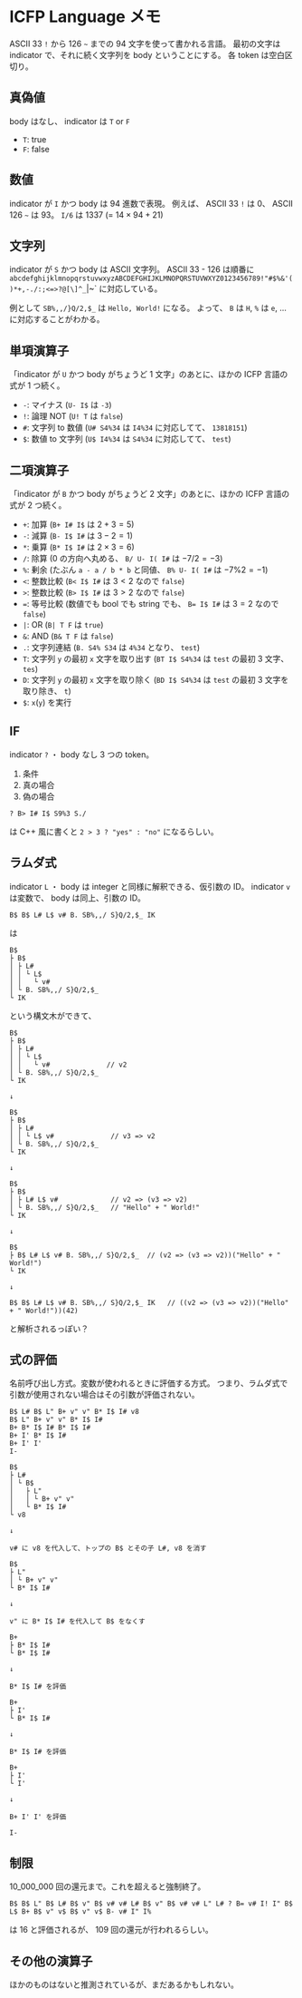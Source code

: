 # ICFP Language メモ

ASCII 33 `!` から 126 `~` までの 94 文字を使って書かれる言語。
最初の文字は indicator で、それに続く文字列を body ということにする。
各 token は空白区切り。

## 真偽値

body はなし、 indicator は `T` or `F`

- `T`: true
- `F`: false

## 数値

indicator が `I` かつ body は 94 進数で表現。
例えば、 ASCII 33 `!` は 0、 ASCII 126 `~` は 93。
`I/6` は 1337 (= $14 \times 94 + 21$)

## 文字列

indicator が `S` かつ body は ASCII 文字列。
ASCII 33 - 126 は順番に `abcdefghijklmnopqrstuvwxyzABCDEFGHIJKLMNOPQRSTUVWXYZ0123456789!"#$%&'()*+,-./:;<=>?@[\]^_`|~<space><newline>` に対応している。

例として `SB%,,/}Q/2,$_` は `Hello, World!` になる。
よって、 `B` は `H`, `%` は `e`, ... に対応することがわかる。

## 単項演算子

「indicator が `U` かつ body がちょうど 1 文字」のあとに、ほかの ICFP 言語の式が 1 つ続く。

- `-`: マイナス (`U- I$` は `-3`)
- `!`: 論理 NOT (`U! T` は `false`)
- `#`: 文字列 to 数値 (`U# S4%34` は `I4%34` に対応してて、 `13818151`)
- `$`: 数値 to 文字列 (`U$ I4%34` は `S4%34` に対応してて、 `test`)

## 二項演算子

「indicator が `B` かつ body がちょうど 2 文字」のあとに、ほかの ICFP 言語の式が 2 つ続く。

- `+`: 加算 (`B+ I# I$` は $2 + 3 = 5$)
- `-`: 減算 (`B- I$ I#` は $3 - 2 = 1$)
- `*`: 乗算 (`B* I$ I#` は $2 \times 3 = 6$)
- `/`: 除算 (0 の方向へ丸める、 `B/ U- I( I#` は $-7 / 2 = -3$)
- `%`: 剰余 (たぶん `a - a / b * b` と同値、 `B% U- I( I#` は $-7 \% 2 = -1$)
- `<`: 整数比較 (`B< I$ I#` は $3 < 2$ なので `false`)
- `>`: 整数比較 (`B> I$ I#` は $3 > 2$ なので `false`)
- `=`: 等号比較 (数値でも bool でも string でも、 `B= I$ I#` は $3 = 2$ なので `false`)
- `|`: OR (`B| T F` は `true`)
- `&`: AND (`B& T F` は `false`)
- `.`: 文字列連結 (`B. S4% S34` は `4%34` となり、 `test`)
- `T`: 文字列 `y` の最初 `x` 文字を取り出す (`BT I$ S4%34` は `test` の最初 3 文字、 `tes`)
- `D`: 文字列 `y` の最初 `x` 文字を取り除く (`BD I$ S4%34` は `test` の最初 3 文字を取り除き、 `t`)
- `$`: `x`(`y`) を実行

## IF

indicator `?` ・ body なし
3 つの token。

1. 条件
2. 真の場合
3. 偽の場合

```text
? B> I# I$ S9%3 S./
```

は C++ 風に書くと `2 > 3 ? "yes" : "no"` になるらしい。

## ラムダ式

indicator `L` ・ body は integer と同様に解釈できる、仮引数の ID。
indicator `v` は変数で、 body は同上、引数の ID。

```text
B$ B$ L# L$ v# B. SB%,,/ S}Q/2,$_ IK
```

は

```text
B$
├ B$
│ ├ L#
│ │ └ L$
│ │   └ v#
│ └ B. SB%,,/ S}Q/2,$_
└ IK
```

という構文木ができて、

```text
B$
├ B$
│ ├ L#
│ │ └ L$
│ │   └ v#              // v2
│ └ B. SB%,,/ S}Q/2,$_
└ IK

↓

B$
├ B$
│ ├ L#
│ │ └ L$ v#              // v3 => v2
│ └ B. SB%,,/ S}Q/2,$_
└ IK

↓

B$
├ B$
│ ├ L# L$ v#             // v2 => (v3 => v2)
│ └ B. SB%,,/ S}Q/2,$_   // "Hello" + " World!"
└ IK

↓

B$
├ B$ L# L$ v# B. SB%,,/ S}Q/2,$_  // (v2 => (v3 => v2))("Hello" + " World!")
└ IK

↓

B$ B$ L# L$ v# B. SB%,,/ S}Q/2,$_ IK   // ((v2 => (v3 => v2))("Hello" + " World!"))(42)
```

と解析されるっぽい？

## 式の評価

名前呼び出し方式。変数が使われるときに評価する方式。
つまり、ラムダ式で引数が使用されない場合はその引数が評価されない。

```text
B$ L# B$ L" B+ v" v" B* I$ I# v8
B$ L" B+ v" v" B* I$ I#
B+ B* I$ I# B* I$ I#
B+ I' B* I$ I#
B+ I' I'
I-
```

```text
B$
├ L#
│ └ B$
│   ├ L"
│   │ └ B+ v" v"
│   └ B* I$ I#
└ v8

↓

v# に v8 を代入して、トップの B$ とその子 L#, v8 を消す

B$
├ L"
│ └ B+ v" v"
└ B* I$ I#

↓

v" に B* I$ I# を代入して B$ をなくす

B+
├ B* I$ I#
└ B* I$ I#

↓

B* I$ I# を評価

B+
├ I'
└ B* I$ I#

↓

B* I$ I# を評価

B+
├ I'
└ I'

↓

B+ I' I' を評価

I-
```

## 制限

10_000_000 回の還元まで。これを超えると強制終了。

```text
B$ B$ L" B$ L# B$ v" B$ v# v# L# B$ v" B$ v# v# L" L# ? B= v# I! I" B$ L$ B+ B$ v" v$ B$ v" v$ B- v# I" I%
```

は 16 と評価されるが、 109 回の還元が行われるらしい。

## その他の演算子

ほかのものはないと推測されているが、まだあるかもしれない。
